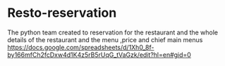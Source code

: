 # Resto-reservation
The python team created to reservation for the  restaurant and the whole details of the restaurant and the menu ,price and chief main menus 
https://docs.google.com/spreadsheets/d/1Xh0_8f-by166mfCh2fcDxw4d1K4z5rB5rUqG_tVaGzk/edit?hl=en#gid=0
